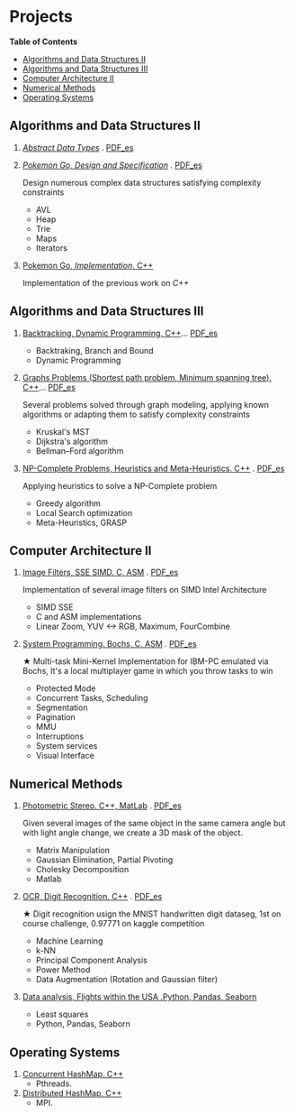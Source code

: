 # Projects
**Table of Contents**
* [Algorithms and Data Structures II](https://github.com/ITarrio/projects/wiki/Projects#algorithms-and-data-structures-ii)
* [Algorithms and Data Structures III](https://github.com/ITarrio/projects/wiki/Projects#algorithms-and-data-structures-iii)
* [Computer Architecture II](https://github.com/ITarrio/projects/wiki/Projects#computer-architecture-ii)
* [Numerical Methods](https://github.com/ITarrio/projects/wiki/Projects#numerical-methods)
* [Operating Systems](https://github.com/ITarrio/projects/wiki/Projects#operating-systems)

## Algorithms and Data Structures II
1. [*Abstract Data Types*](https://github.com/ZebaSz/algo2-tp1)     . [PDF_es](https://github.com/ZebaSz/algo2-tp1/blob/master/Entrega%20electr%C3%B3nica%20RTP%201.pdf)
2. [*Pokemon Go, Design and Specification*](https://github.com/ZebaSz/algo2-tp2) . [PDF_es](https://github.com/ZebaSz/algo2-tp2/blob/reentrega/Reentrega%20TP2.pdf)

    Design numerous complex data structures satisfying complexity constraints
    * AVL
    * Heap
    * Trie
    * Maps
    * Iterators
3. [Pokemon Go, *Implementation*. C++](https://github.com/ZebaSz/algo2-tp3)

   Implementation of the previous work on _C++_

## Algorithms and Data Structures III
1. [Backtracking, Dynamic Programming. C++](https://github.com/ITarrio/algo3_tp1)... [PDF_es](https://github.com/ITarrio/algo3_tp1/blob/master/informe/informe.pdf)
    * Backtraking, Branch and Bound
    * Dynamic Programming
2. [Graphs Problems (Shortest path problem, Minimum spanning tree). C++](https://github.com/ZebaSz/algo3-tp2)... [PDF_es](https://github.com/ZebaSz/algo3-tp2/blob/master/RTP2:%20Barylko%2C%20Giudice%2C%20Szperling%2C%20Tarrio.pdf)

    Several problems solved through graph modeling, applying known algorithms or adapting them to satisfy complexity constraints
    * Kruskal's MST
    * Dijkstra's algorithm
    * Bellman–Ford algorithm
3. [NP-Complete Problems, Heuristics and Meta-Heuristics. C++](https://github.com/ZebaSz/algo3-tp3) .  [PDF_es](https://github.com/ZebaSz/algo3-tp3/blob/master/RTP%203:%20Barylko%2C%20Giudice%2C%20Szperling%2C%20Tarrio.pdff)

    Applying heuristics to solve a NP-Complete problem
    * Greedy algorithm
    * Local Search optimization
    * Meta-Heuristics, GRASP

## Computer Architecture II
1. [Image Filters, SSE SIMD. C, ASM](https://github.com/ZebaSz/orga2-tp2) .  [PDF_es](https://github.com/ZebaSz/orga2-tp2/blob/master/Informe%20-%20Reentrega.pdf)

    Implementation of several image filters on SIMD Intel Architecture
    * SIMD SSE
    * C and ASM implementations
    * Linear Zoom, YUV <-> RGB, Maximum, FourCombine
2. [System Programming. Bochs, C, ASM](https://github.com/ZebaSz/orga2-tp3) .  [PDF_es](https://github.com/ZebaSz/orga2-tp3/blob/master/informe.pdf)

    ★ Multi-task Mini-Kernel Implementation for IBM-PC emulated via Bochs, It's a local multiplayer game in which you throw tasks to win
    * Protected Mode
    * Concurrent Tasks, Scheduling
    * Segmentation
    * Pagination
    * MMU
    * Interruptions
    * System services
    * Visual Interface

## Numerical Methods
1. [Photometric Stereo. C++, MatLab](https://github.com/ITarrio/metnum-tp1) .  [PDF_es](https://drive.google.com/open?id=1AugLi9bBuwCbE_zX8G9v_7jMcXA7Tsqs)

   Given several images of the same object in the same camera angle but with light angle change, we create a 3D mask of the object.
    * Matrix Manipulation
    * Gaussian Elimination, Partial Pivoting
    * Cholesky Decomposition
    * Matlab
2. [OCR, Digit Recognition. C++](https://github.com/kevinfra/metnum-tp2) . [PDF_es](https://github.com/kevinfra/metnum-tp2/blob/master/informe/%5BRTP2%5D%20Mena%2C%20Frachtenberg%20Goldsmit%2C%20Tarrio%2C%20Szperling.pdf)
    
    ★ Digit recognition usign the MNIST handwritten digit dataseg, 1st on course challenge, 0.97771 on kaggle competition
    * Machine Learning
    * k-NN
    * Principal Component Analysis
    * Power Method
    * Data Augmentation (Rotation and Gaussian filter)
3. [Data analysis, Flights within the USA .Python, Pandas, Seaborn](https://github.com/ITarrio/metnum-tp3)
    * Least squares
    * Python, Pandas, Seaborn

## Operating Systems
1. [Concurrent HashMap. C++](https://github.com/ZebaSz/so-tp1)
    * Pthreads.
2. [Distributed HashMap. C++](https://github.com/ZebaSz/so-tp2)
    * MPI.

